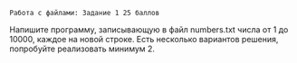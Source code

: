     Работа с файлами: Задание 1 25 баллов
Напишите программу, записывающую в файл numbers.txt числа от 1 до 10000, каждое на новой строке. Есть несколько вариантов решения, попробуйте реализовать минимум 2.